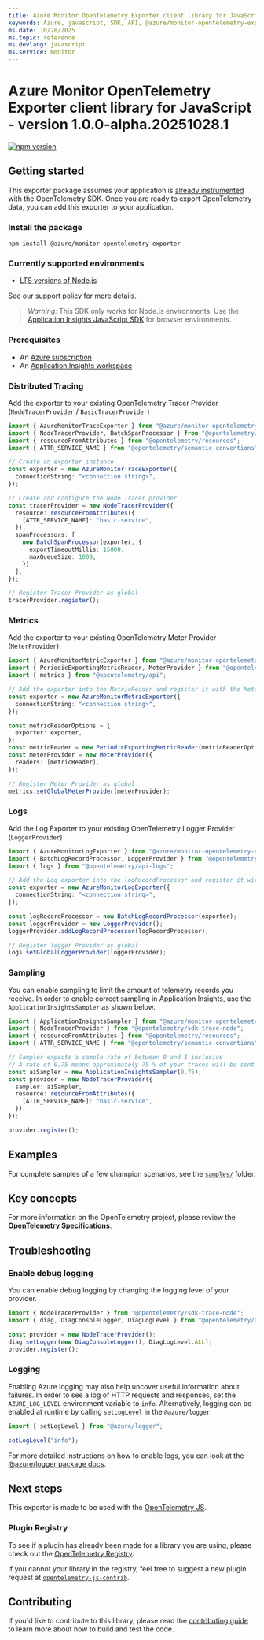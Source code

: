 ```yaml
---
title: Azure Monitor OpenTelemetry Exporter client library for JavaScript
keywords: Azure, javascript, SDK, API, @azure/monitor-opentelemetry-exporter, monitor
ms.date: 10/28/2025
ms.topic: reference
ms.devlang: javascript
ms.service: monitor
---
```

# Azure Monitor OpenTelemetry Exporter client library for JavaScript - version 1.0.0-alpha.20251028.1 


[![npm version](https://badge.fury.io/js/%40azure%2Fmonitor-opentelemetry-exporter.svg)](https://badge.fury.io/js/%40azure%2Fmonitor-opentelemetry-exporter)

## Getting started

This exporter package assumes your application is [already instrumented](https://opentelemetry.io/docs/languages/js/getting-started/) with the OpenTelemetry SDK. Once you are ready to export OpenTelemetry data, you can add this exporter to your application.

### Install the package

`npm install @azure/monitor-opentelemetry-exporter`

### Currently supported environments

- [LTS versions of Node.js](https://github.com/nodejs/release#release-schedule)

See our [support policy](https://github.com/Azure/azure-sdk-for-js/blob/main/SUPPORT.md) for more details.

> _Warning:_ This SDK only works for Node.js environments. Use the [Application Insights JavaScript SDK](https://github.com/microsoft/ApplicationInsights-JS) for browser environments.

### Prerequisites

- An [Azure subscription](https://azure.microsoft.com/free/)
- An [Application Insights workspace](https://learn.microsoft.com/azure/azure-monitor/app/app-insights-overview/)

### Distributed Tracing

Add the exporter to your existing OpenTelemetry Tracer Provider (`NodeTracerProvider` / `BasicTracerProvider`)

```ts snippet:ReadmeSampleDistributedTracing
import { AzureMonitorTraceExporter } from "@azure/monitor-opentelemetry-exporter";
import { NodeTracerProvider, BatchSpanProcessor } from "@opentelemetry/sdk-trace-node";
import { resourceFromAttributes } from "@opentelemetry/resources";
import { ATTR_SERVICE_NAME } from "@opentelemetry/semantic-conventions";

// Create an exporter instance
const exporter = new AzureMonitorTraceExporter({
  connectionString: "<connection string>",
});

// Create and configure the Node Tracer provider
const tracerProvider = new NodeTracerProvider({
  resource: resourceFromAttributes({
    [ATTR_SERVICE_NAME]: "basic-service",
  }),
  spanProcessors: [
    new BatchSpanProcessor(exporter, {
      exportTimeoutMillis: 15000,
      maxQueueSize: 1000,
    }),
  ],
});

// Register Tracer Provider as global
tracerProvider.register();
```

### Metrics

Add the exporter to your existing OpenTelemetry Meter Provider (`MeterProvider`)

```ts snippet:ReadmeSampleMetrics
import { AzureMonitorMetricExporter } from "@azure/monitor-opentelemetry-exporter";
import { PeriodicExportingMetricReader, MeterProvider } from "@opentelemetry/sdk-metrics";
import { metrics } from "@opentelemetry/api";

// Add the exporter into the MetricReader and register it with the MeterProvider
const exporter = new AzureMonitorMetricExporter({
  connectionString: "<connection string>",
});

const metricReaderOptions = {
  exporter: exporter,
};
const metricReader = new PeriodicExportingMetricReader(metricReaderOptions);
const meterProvider = new MeterProvider({
  readers: [metricReader],
});

// Register Meter Provider as global
metrics.setGlobalMeterProvider(meterProvider);
```

### Logs

Add the Log Exporter to your existing OpenTelemetry Logger Provider (`LoggerProvider`)

```ts snippet:ReadmeSampleLogs
import { AzureMonitorLogExporter } from "@azure/monitor-opentelemetry-exporter";
import { BatchLogRecordProcessor, LoggerProvider } from "@opentelemetry/sdk-logs";
import { logs } from "@opentelemetry/api-logs";

// Add the Log exporter into the logRecordProcessor and register it with the LoggerProvider
const exporter = new AzureMonitorLogExporter({
  connectionString: "<connection string>",
});

const logRecordProcessor = new BatchLogRecordProcessor(exporter);
const loggerProvider = new LoggerProvider();
loggerProvider.addLogRecordProcessor(logRecordProcessor);

// Register logger Provider as global
logs.setGlobalLoggerProvider(loggerProvider);
```

### Sampling

You can enable sampling to limit the amount of telemetry records you receive. In order to enable correct sampling in Application Insights, use the `ApplicationInsightsSampler` as shown below.

```ts snippet:ReadmeSampleSampling
import { ApplicationInsightsSampler } from "@azure/monitor-opentelemetry-exporter";
import { NodeTracerProvider } from "@opentelemetry/sdk-trace-node";
import { resourceFromAttributes } from "@opentelemetry/resources";
import { ATTR_SERVICE_NAME } from "@opentelemetry/semantic-conventions";

// Sampler expects a sample rate of between 0 and 1 inclusive
// A rate of 0.75 means approximately 75 % of your traces will be sent
const aiSampler = new ApplicationInsightsSampler(0.75);
const provider = new NodeTracerProvider({
  sampler: aiSampler,
  resource: resourceFromAttributes({
    [ATTR_SERVICE_NAME]: "basic-service",
  }),
});

provider.register();
```

## Examples

For complete samples of a few champion scenarios, see the [`samples/`](https://github.com/Azure/azure-sdk-for-js/tree/main/sdk/monitor/monitor-opentelemetry-exporter/samples/) folder.

## Key concepts

For more information on the OpenTelemetry project, please review the [**OpenTelemetry Specifications**](https://github.com/open-telemetry/opentelemetry-specification#opentelemetry-specification).

## Troubleshooting

### Enable debug logging

You can enable debug logging by changing the logging level of your provider.

```ts snippet:EnableDebugLogging
import { NodeTracerProvider } from "@opentelemetry/sdk-trace-node";
import { diag, DiagConsoleLogger, DiagLogLevel } from "@opentelemetry/api";

const provider = new NodeTracerProvider();
diag.setLogger(new DiagConsoleLogger(), DiagLogLevel.ALL);
provider.register();
```

### Logging

Enabling Azure logging may also help uncover useful information about failures. In order to see a log of HTTP requests and responses, set the `AZURE_LOG_LEVEL` environment variable to `info`. Alternatively, logging can be enabled at runtime by calling `setLogLevel` in the `@azure/logger`:

```ts snippet:SetLogLevel
import { setLogLevel } from "@azure/logger";

setLogLevel("info");
```

For more detailed instructions on how to enable logs, you can look at the [@azure/logger package docs](https://github.com/Azure/azure-sdk-for-js/tree/main/sdk/core/logger).

## Next steps

This exporter is made to be used with the [OpenTelemetry JS](https://github.com/open-telemetry/opentelemetry-js).

### Plugin Registry

To see if a plugin has already been made for a library you are using, please check out the [OpenTelemetry Registry](https://opentelemetry.io/registry/).

If you cannot your library in the registry, feel free to suggest a new plugin request at [`opentelemetry-js-contrib`](https://github.com/open-telemetry/opentelemetry-js-contrib).

## Contributing

If you'd like to contribute to this library, please read the [contributing guide](https://github.com/Azure/azure-sdk-for-js/blob/main/CONTRIBUTING.md) to learn more about how to build and test the code.

